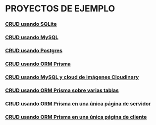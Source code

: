 # PROYECTOS DE EJEMPLO

### [CRUD usando SQLite](https://github.com/jamj2000/nxsqlite-crud)
### [CRUD usando MySQL](https://github.com/jamj2000/nxmysql-crud)
### [CRUD usando Postgres](https://github.com/jamj2000/nxpostgres-crud)
### [CRUD usando ORM Prisma](https://github.com/jamj2000/nxprisma-crud)
### [CRUD usando MySQL y cloud de imágenes Cloudinary](https://github.com/jamj2000/nxmysql-app)
### [CRUD usando ORM Prisma sobre varias tablas](https://github.com/jamj2000/nxprisma-crud-negocio)
### [CRUD usando ORM Prisma en una única página de servidor](https://github.com/jamj2000/nxprisma-crud-simple1)
### [CRUD usando ORM Prisma en una única página de cliente](https://github.com/jamj2000/nxprisma-crud-simple2)